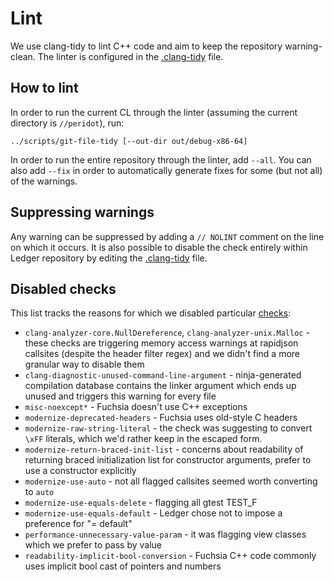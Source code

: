 # Lint

We use clang-tidy to lint C++ code and aim to keep the repository warning-clean.
The linter is configured in the [.clang-tidy](../.clang-tidy) file.

## How to lint

In order to run the current CL through the linter (assuming the current
directory is `//peridot`), run:

```
../scripts/git-file-tidy [--out-dir out/debug-x86-64]
```

In order to run the entire repository through the linter, add `--all`. You can
also add `--fix` in order to automatically generate fixes for some (but not all)
of the warnings.

## Suppressing warnings

Any warning can be suppressed by adding a `// NOLINT` comment on the line on
which it occurs. It is also possible to disable the check entirely within Ledger
repository by editing the [.clang-tidy](../.clang-tidy) file.

## Disabled checks

This list tracks the reasons for which we disabled particular [checks]:

 - `clang-analyzer-core.NullDereference`, `clang-analyzer-unix.Malloc` - these
    checks are triggering memory access warnings at rapidjson callsites (despite
    the header filter regex) and we didn't find a more granular way to disable
    them
 - `clang-diagnostic-unused-command-line-argument` - ninja-generated compilation
    database contains the linker argument which ends up unused and triggers this
    warning for every file
 - `misc-noexcept*` - Fuchsia doesn't use C++ exceptions
 - `modernize-deprecated-headers` - Fuchsia uses old-style C headers
 - `modernize-raw-string-literal` - the check was suggesting to convert `\xFF`
    literals, which we'd rather keep in the escaped form.
 - `modernize-return-braced-init-list` - concerns about readability of returning
    braced initialization list for constructor arguments, prefer to use a
    constructor explicitly
 - `modernize-use-auto` - not all flagged callsites seemed worth converting to
    `auto`
 - `modernize-use-equals-delete` - flagging all gtest TEST_F
 - `modernize-use-equals-default` - Ledger chose not to impose a preference for
   "= default"
 - `performance-unnecessary-value-param` - it was flagging view classes
   which we prefer to pass by value
 - `readability-implicit-bool-conversion` - Fuchsia C++ code commonly uses implicit
   bool cast of pointers and numbers

[checks]: https://clang.llvm.org/extra/clang-tidy/checks/list.html
